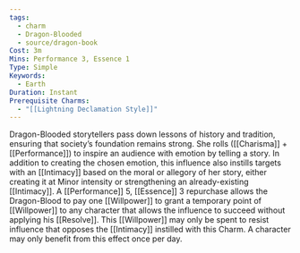 ```yaml
---
tags:
  - charm
  - Dragon-Blooded
  - source/dragon-book
Cost: 3m
Mins: Performance 3, Essence 1
Type: Simple
Keywords:
  - Earth
Duration: Instant
Prerequisite Charms:
  - "[[Lightning Declamation Style]]"
---
```

Dragon-Blooded storytellers pass down lessons of history and tradition, ensuring that society’s foundation remains strong. She rolls ([[Charisma]] + [[Performance]]) to inspire an audience with emotion by telling a story. In addition to creating the chosen emotion, this influence also instills targets with an [[Intimacy]] based on the moral or allegory of her story, either creating it at Minor intensity or strengthening an already-existing [[Intimacy]]. A [[Performance]] 5, [[Essence]] 3 repurchase allows the Dragon-Blood to pay one [[Willpower]] to grant a temporary point of [[Willpower]] to any character that allows the influence to succeed without applying his [[Resolve]]. This [[Willpower]] may only be spent to resist influence that opposes the [[Intimacy]] instilled with this Charm. A character may only benefit from this effect once per day.